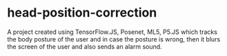 # head-position-correction
A project created using TensorFlow.JS, Posenet, ML5, P5.JS which tracks the body posture of the user and in case the posture is wrong, then it blurs the screen of the user and also sends an alarm sound.
